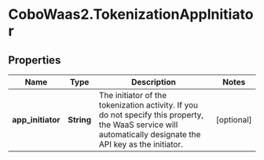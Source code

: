 # CoboWaas2.TokenizationAppInitiator

## Properties

Name | Type | Description | Notes
------------ | ------------- | ------------- | -------------
**app_initiator** | **String** | The initiator of the tokenization activity. If you do not specify this property, the WaaS service will automatically designate the API key as the initiator. | [optional] 


